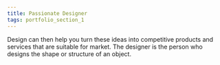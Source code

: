 ```yaml
---
title: Passionate Designer
tags: portfolio_section_1
---
```



<p class="contentcreator-desingner-paragraphs text-center">Design can then help you turn these ideas into competitive products and services that are suitable for market. The designer is the person who designs the shape or structure of an object.</p>

